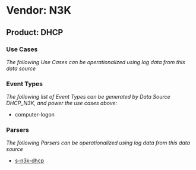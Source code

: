 Vendor: N3K
===========
Product: DHCP
-------------

### Use Cases

_The following Use Cases can be operationalized using log data from this data source_



### Event Types

_The following list of Event Types can be generated by Data Source DHCP_N3K, and power the use cases above:_

- computer-logon


### Parsers

_The following Parsers can be operationalized using log data from this data source_

* [s-n3k-dhcp](../Parsers/parserContent_s-n3k-dhcp.md)
